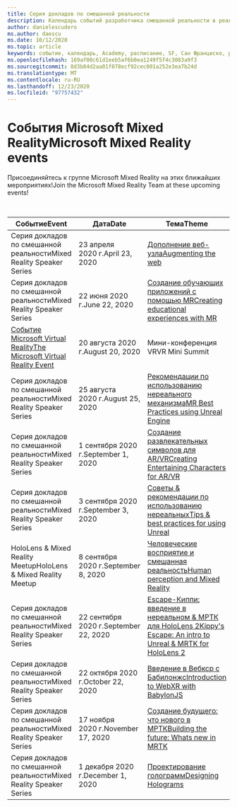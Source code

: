 ```yaml
---
title: Серия докладов по смешанной реальности
description: Календарь событий разработчика смешанной реальности в реактора в Сан Франциско.
author: danielescudero
ms.author: daescu
ms.date: 10/12/2020
ms.topic: article
keywords: событие, календарь, Academy, расписание, SF, Сан Франциско, реактора
ms.openlocfilehash: 169af00c61d1eeb5af6b0ea1249f5f4c3083a9f3
ms.sourcegitcommit: 8d3b84d2aa01f078ecf92cec001a252e3ea7b24d
ms.translationtype: MT
ms.contentlocale: ru-RU
ms.lasthandoff: 12/23/2020
ms.locfileid: "97757432"
---
```

# <a name="microsoft-mixed-reality-events"></a><span data-ttu-id="7544c-104">События Microsoft Mixed Reality</span><span class="sxs-lookup"><span data-stu-id="7544c-104">Microsoft Mixed Reality events</span></span>

<span data-ttu-id="7544c-105">Присоединяйтесь к группе Microsoft Mixed Reality на этих ближайших мероприятиях!</span><span class="sxs-lookup"><span data-stu-id="7544c-105">Join the Microsoft Mixed Reality Team at these upcoming events!</span></span>

<br>

|<span data-ttu-id="7544c-106">Событие</span><span class="sxs-lookup"><span data-stu-id="7544c-106">Event</span></span>|<span data-ttu-id="7544c-107">Дата</span><span class="sxs-lookup"><span data-stu-id="7544c-107">Date</span></span>|<span data-ttu-id="7544c-108">Тема</span><span class="sxs-lookup"><span data-stu-id="7544c-108">Theme</span></span>|
|-------------|-------------|-----|
| <span data-ttu-id="7544c-109">Серия докладов по смешанной реальности</span><span class="sxs-lookup"><span data-stu-id="7544c-109">Mixed Reality Speaker Series</span></span>|<span data-ttu-id="7544c-110">23 апреля 2020 г.</span><span class="sxs-lookup"><span data-stu-id="7544c-110">April 23, 2020</span></span>|[<span data-ttu-id="7544c-111">Дополнение веб-узла</span><span class="sxs-lookup"><span data-stu-id="7544c-111">Augmenting the web</span></span>](https://channel9.msdn.com/Shows/Docs-Mixed-Reality/Augmenting-WebXR-Standards)|
| <span data-ttu-id="7544c-112">Серия докладов по смешанной реальности</span><span class="sxs-lookup"><span data-stu-id="7544c-112">Mixed Reality Speaker Series</span></span>|<span data-ttu-id="7544c-113">22 июня 2020 г.</span><span class="sxs-lookup"><span data-stu-id="7544c-113">June 22, 2020</span></span>|[<span data-ttu-id="7544c-114">Создание обучающих приложений с помощью MR</span><span class="sxs-lookup"><span data-stu-id="7544c-114">Creating educational experiences with MR</span></span>](https://channel9.msdn.com/Shows/Docs-Mixed-Reality/Educational-Experiences-in-MR)|
| [<span data-ttu-id="7544c-115">Событие Microsoft Virtual Reality</span><span class="sxs-lookup"><span data-stu-id="7544c-115">The Microsoft Virtual Reality Event</span></span>](https://www.meetup.com/hololens-mr/events/272364822/)|<span data-ttu-id="7544c-116">20 августа 2020 г.</span><span class="sxs-lookup"><span data-stu-id="7544c-116">August 20, 2020</span></span>|<span data-ttu-id="7544c-117">Мини-конференция VR</span><span class="sxs-lookup"><span data-stu-id="7544c-117">VR Mini Summit</span></span>|
| <span data-ttu-id="7544c-118">Серия докладов по смешанной реальности</span><span class="sxs-lookup"><span data-stu-id="7544c-118">Mixed Reality Speaker Series</span></span>|<span data-ttu-id="7544c-119">25 августа 2020 г.</span><span class="sxs-lookup"><span data-stu-id="7544c-119">August 25, 2020</span></span>|[<span data-ttu-id="7544c-120">Рекомендации по использованию нереального механизма</span><span class="sxs-lookup"><span data-stu-id="7544c-120">MR Best Practices using Unreal Engine</span></span>](https://channel9.msdn.com/Shows/Docs-Mixed-Reality/Tips-and-Best-Practices-for-using-UE4-in-MR)|
| <span data-ttu-id="7544c-121">Серия докладов по смешанной реальности</span><span class="sxs-lookup"><span data-stu-id="7544c-121">Mixed Reality Speaker Series</span></span>|<span data-ttu-id="7544c-122">1 сентября 2020 г.</span><span class="sxs-lookup"><span data-stu-id="7544c-122">September 1, 2020</span></span>|[<span data-ttu-id="7544c-123">Создание развлекательных символов для AR/VR</span><span class="sxs-lookup"><span data-stu-id="7544c-123">Creating Entertaining Characters for AR/VR</span></span>](https://channel9.msdn.com/Shows/Docs-Mixed-Reality/Creating-Entertaining-Characters-for-Mixed-Reality)|
| <span data-ttu-id="7544c-124">Серия докладов по смешанной реальности</span><span class="sxs-lookup"><span data-stu-id="7544c-124">Mixed Reality Speaker Series</span></span>|<span data-ttu-id="7544c-125">3 сентября 2020 г.</span><span class="sxs-lookup"><span data-stu-id="7544c-125">September 3, 2020</span></span>|[<span data-ttu-id="7544c-126">Советы & рекомендации по использованию нереальных</span><span class="sxs-lookup"><span data-stu-id="7544c-126">Tips & best practices for using Unreal</span></span>](https://channel9.msdn.com/Shows/Docs-Mixed-Reality/Tips-and-Best-Practices-for-using-UE4-in-MR)|
| <span data-ttu-id="7544c-127">HoloLens & Mixed Reality Meetup</span><span class="sxs-lookup"><span data-stu-id="7544c-127">HoloLens & Mixed Reality Meetup</span></span>|<span data-ttu-id="7544c-128">8 сентября 2020 г.</span><span class="sxs-lookup"><span data-stu-id="7544c-128">September 8, 2020</span></span>|[<span data-ttu-id="7544c-129">Человеческие восприятие и смешанная реальность</span><span class="sxs-lookup"><span data-stu-id="7544c-129">Human perception and Mixed Reality</span></span>](https://channel9.msdn.com/Shows/Docs-Mixed-Reality/Human-Perception-and-Mixed-Reality)|
| <span data-ttu-id="7544c-130">Серия докладов по смешанной реальности</span><span class="sxs-lookup"><span data-stu-id="7544c-130">Mixed Reality Speaker Series</span></span>|<span data-ttu-id="7544c-131">22 сентября 2020 г.</span><span class="sxs-lookup"><span data-stu-id="7544c-131">September 22, 2020</span></span>|[<span data-ttu-id="7544c-132">Escape-Киппи: введение в нереальном & МРТК для HoloLens 2</span><span class="sxs-lookup"><span data-stu-id="7544c-132">Kippy's Escape: An intro to Unreal & MRTK for HoloLens 2</span></span>]()|
| <span data-ttu-id="7544c-133">Серия докладов по смешанной реальности</span><span class="sxs-lookup"><span data-stu-id="7544c-133">Mixed Reality Speaker Series</span></span>|<span data-ttu-id="7544c-134">22 октября 2020 г.</span><span class="sxs-lookup"><span data-stu-id="7544c-134">October 22, 2020</span></span>|[<span data-ttu-id="7544c-135">Введение в Вебкср с Бабилонжс</span><span class="sxs-lookup"><span data-stu-id="7544c-135">Introduction to WebXR with BabylonJS</span></span>](https://channel9.msdn.com/Shows/Docs-Mixed-Reality/Adding-Augmented-Reality-to-your-Typescript-Project)|
| <span data-ttu-id="7544c-136">Серия докладов по смешанной реальности</span><span class="sxs-lookup"><span data-stu-id="7544c-136">Mixed Reality Speaker Series</span></span>|<span data-ttu-id="7544c-137">17 ноября 2020 г.</span><span class="sxs-lookup"><span data-stu-id="7544c-137">November 17, 2020</span></span>|[<span data-ttu-id="7544c-138">Создание будущего: что нового в МРТК</span><span class="sxs-lookup"><span data-stu-id="7544c-138">Building the future: Whats new in MRTK</span></span>](https://channel9.msdn.com/Shows/Docs-Mixed-Reality/Building-the-Future-Whats-New-in-the-Mixed-Reality-Toolkit)|
| <span data-ttu-id="7544c-139">Серия докладов по смешанной реальности</span><span class="sxs-lookup"><span data-stu-id="7544c-139">Mixed Reality Speaker Series</span></span>|<span data-ttu-id="7544c-140">1 декабря 2020 г.</span><span class="sxs-lookup"><span data-stu-id="7544c-140">December 1, 2020</span></span>|[<span data-ttu-id="7544c-141">Проектирование голограмм</span><span class="sxs-lookup"><span data-stu-id="7544c-141">Designing Holograms</span></span>]()|


